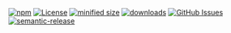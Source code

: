[![npm](https://img.shields.io/npm/v/hook-ci-frontend.svg)](https://www.npmjs.com/package/hook-ci-frontend)
[![License](https://img.shields.io/badge/License-BSD%203--Clause-blue.svg)](https://opensource.org/licenses/BSD-3-Clause)
[![minified size](https://badgen.net/bundlephobia/min/hook-ci-frontend)](https://bundlephobia.com/result?p=hook-ci-frontend)
[![downloads](http://img.shields.io/npm/dm/hook-ci-frontend.svg?style=flat-square)](https://npmjs.org/package/hook-ci-frontend)
[![GitHub Issues](https://img.shields.io/github/issues/arlac77/hook-ci-frontend.svg?style=flat-square)](https://github.com/arlac77/hook-ci-frontend/issues)
[![semantic-release](https://img.shields.io/badge/%20%20%F0%9F%93%A6%F0%9F%9A%80-semantic--release-e10079.svg)](https://github.com/arlac77/hook-ci-frontend)

